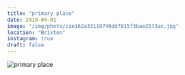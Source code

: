 ```yaml
---
title: "primary place"
date: 2019-04-01
image: "/img/photo/cae162a33119740dd7815f3bae2573ac.jpg"
location: "Brixton"
instagram: true
draft: false
---
```


![primary place](/img/photo/cae162a33119740dd7815f3bae2573ac.jpg)
